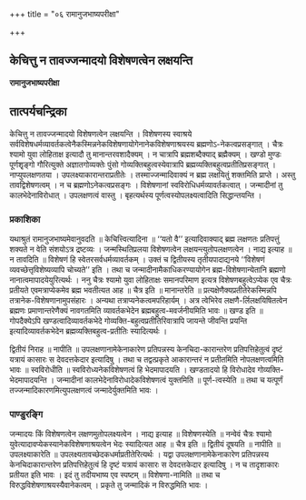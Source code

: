 +++
title = "०६ रामानुजभाष्यपरीक्षा"

+++


## केचित्तु न तावज्जन्मादयो विशेषणत्वेन लक्षयन्ति

**रामानुजभाष्यपरीक्षा**

## **तात्पर्यचन्द्रिका**

केचित्तु न तावज्जन्मादयो विशेषणत्वेन लक्षयन्ति । विशेषणस्य स्वाश्रये सर्वविशेषधर्मव्यावर्तकत्वेनैकस्मिन्ननेकविशेषणायोगेनानेकविशेषणाश्रयस्य ब्रह्मणोऽ-नेकत्वप्रसङ्गात् । चैत्रः श्यामो युवा लोहिताक्ष इत्यादौ तु मानान्तरवशादैक्यम् । न चात्रापि ब्रह्मशब्दैक्याद् ब्रह्मैक्यम् । खण्डो मुण्डः पूर्णशृृङ्गो गौरित्युक्ते अज्ञातगोव्यक्तेः पुंसो गोव्यक्तिबहुत्वस्येवात्रापि ब्रह्मव्यक्तिबहुत्वप्रतीतिप्रसङ्गात् । नाप्युपलक्षणतया । उपलक्ष्याकारान्तराप्रतीतेः । तस्माज्जन्मादिवाक्यं न ब्रह्म लक्षयितुं शक्तमिति प्राप्ते । अस्तु तावद्विशेषणत्वम् । न च ब्रह्मणोऽनेकत्वप्रसङ्गः । विशेषणानां स्वविरोधिधर्मव्यावर्तकत्वात् । जन्मादीनां तु कालभेदेनाविरोधात् । उपलक्षणत्वं वास्तु । बृहत्यर्थस्य पूर्णत्वस्योपलक्ष्यत्वादिति सिद्धान्तयन्ति ।

### **प्रकाशिका**

यथाश्रुतं रामानुजभाष्यमेवानुवदति ॥ केचित्त्वित्यादिना ॥ ‘‘यतो वै’’ इत्यादिवाक्याद् ब्रह्म लक्षणतः प्रतिपत्तुं शक्यते न वेति संशयोऽत्र द्रष्टव्यः । जन्मस्थितिप्रलया विशेषणत्वेन लक्षयन्त्युतोपलक्षणत्वेन । नाद्य इत्याह ॥ न तावदिति ॥ विशेषणं हि स्वेतरसर्वधर्मव्यावर्तकम् । उक्तं च द्वितीयस्य तृतीयपादाद्यनये ‘‘विशेषणं व्यवच्छेत्तृविशेष्यव्यापि चोच्यते’’ इति । तथा च जन्मादीनामैकाधिकरण्यायोगेन ब्रह्म-विशेषणान्येतानि ब्रह्मणो नानात्वमापादयेयुरित्यर्थः । ननु चैत्रः श्यामो युवा लोहिताक्षः समानपरिमाण इत्यत्र विशेषणबहुत्वेऽप्येक एव चैत्रः प्रतीयते एवमत्राप्येकमेव ब्रह्म भवतीत्यत आह ॥ चैत्र इति ॥ मानान्तरेति ॥ प्रत्यक्षेणैक्यप्रतीतेरेकस्मिन्नपि तत्रानेक-विशेषणानामुपसंहारः । अन्यथा तत्राप्यनेकत्वमपरिहार्यम् । अत्र त्वेभिरेव लक्षणै-र्लिलक्षयिषितत्वेन ब्रह्मणः प्रमाणान्तरेणैक्यं नावगतमिति व्यावर्तकभेदेन ब्रह्मबहुत्व-मवर्जनीयमिति भावः ॥ खण्ड इति ॥ गोपदैक्येऽपि खण्डत्वादिव्यावर्तकभेदे गोव्यक्ति-बहुत्वप्रतीतिरिवात्रापि जायन्ते जीवन्ति प्रयन्ति इत्यादिव्यावर्तकभेदेन ब्रह्मव्यक्तिबहुत्व-प्रतीतिः स्यादित्यर्थः ।

द्वितीयं निराह ॥ नापीति ॥ उपलक्षणानामेकेनाकारेण प्रतिपन्नस्य केनचिदा-कारान्तरेण प्रतिपत्तिहेतुत्वं दृष्टं यत्रायं कासारः स देवदत्तकेदार इत्यादिषु । तथा च तद्वत्प्रकृते आकारान्तरं न प्रतीतमिति नोपलक्षणत्वमिति भावः ॥ स्वविरोधीति ॥ स्वविरोध्यनेकविशेषणत्वं हि भेदमापादयति । खण्डतादयो हि विरोधादेव गोव्यक्ति-भेदमापादयन्ति । जन्मादीनां कालभेदेनाविरोधादेकविशेषणत्वं युक्तमिति ॥ पूर्ण-त्वस्येति ॥ तथा च यत्पूर्णं तज्जन्मादिकारणमित्युपलक्षणत्वं जन्मादेर्युक्तमिति भावः ।

### **पाण्डुरङ्गि**

जन्मादयः किं विशेषणत्वेन लक्षणमुतोपलक्ष्यत्वेन । नाद्य इत्याह ॥ विशेषणस्येति ॥ नन्वेवं चैत्रः श्यामो युवेत्यादावप्येकस्यानेकविशेषणाश्रयत्वेन भेदः स्यादित्यत आह ॥ चैत्र इति ॥ द्वितीयं दूषयति ॥ नापीति ॥ उपलक्ष्याकारेति ॥ उपलक्ष्यतावच्छेदकधर्माप्रतीतेरित्यर्थः । यद्वा उपलक्षणानामेकेनाकारेण प्रतिपन्नस्य केनचिदाकारान्तरेण प्रतिपत्तिहेतुत्वं हि दृष्टं यत्रायं कासारः स देवदत्तकेदार इत्यादिषु । न च तादृशाकारः प्रतीयत इति भावः । इदं तु तदीयभाष्य एव स्पष्टम् ॥ विशेषणा-नामिति ॥ तथा च विरुद्धविशेषणाश्रयस्यैवानेकत्वम् । प्रकृते तु जन्मादिकं न विरुद्धमिति भावः ।

